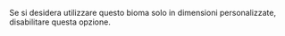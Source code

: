 Se si desidera utilizzare questo bioma solo in dimensioni personalizzate, disabilitare questa opzione.
